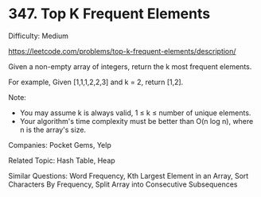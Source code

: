 # 347. Top K Frequent Elements

Difficulty: Medium

https://leetcode.com/problems/top-k-frequent-elements/description/

Given a non-empty array of integers, return the k most frequent elements.

For example,
Given [1,1,1,2,2,3] and k = 2, return [1,2].

Note: 
* You may assume k is always valid, 1 ≤ k ≤ number of unique elements.
* Your algorithm's time complexity must be better than O(n log n), where n is the array's size.

Companies: Pocket Gems, Yelp

Related Topic: Hash Table, Heap

Similar Questions: Word Frequency, Kth Largest Element in an Array, Sort Characters By Frequency, Split Array into Consecutive Subsequences
